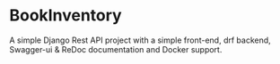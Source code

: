 # BookInventory
A simple Django Rest API project with a simple front-end, drf backend, Swagger-ui &amp; ReDoc documentation and Docker support.
